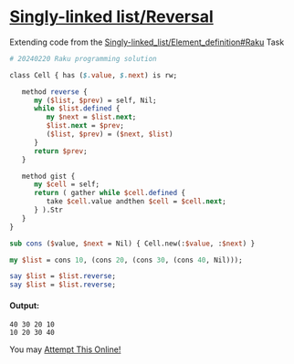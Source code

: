 [1]: https://rosettacode.org/wiki/Singly-linked_list/Reversal

# [Singly-linked list/Reversal][1]

Extending code from the [Singly-linked_list/Element_definition#Raku](https://rosettacode.org/wiki/Singly-linked_list/Element_definition#Raku) Task

```perl
# 20240220 Raku programming solution

class Cell { has ($.value, $.next) is rw;

   method reverse {
      my ($list, $prev) = self, Nil;
      while $list.defined {
         my $next = $list.next;
         $list.next = $prev;
         ($list, $prev) = ($next, $list)
      }
      return $prev;
   }

   method gist {
      my $cell = self;
      return ( gather while $cell.defined {
         take $cell.value andthen $cell = $cell.next;
      } ).Str
   }
}

sub cons ($value, $next = Nil) { Cell.new(:$value, :$next) }

my $list = cons 10, (cons 20, (cons 30, (cons 40, Nil)));

say $list = $list.reverse;
say $list = $list.reverse;
```

#### Output:
```
40 30 20 10
10 20 30 40
```


You may [Attempt This Online!](https://ato.pxeger.com/run?1=fVI9T8MwEJUY-ytuyBBLISofA2rE1J0Fid0klyaqcZHtNKAqv4SlA_wpfg13tpMGUTHl4nvv2e_efXwaue2Ox6_O1Zd33xdPpZLWwhqVggM00kKa5HupOswgyTW-OQGtBdMXiwUAvKBrdhUY3KOxCAc-4-N3oqnWOiK9UlPAPVhUdQYPrSoiqG9aheBheYV1q7GaBIJGwvcRNWD4pzj1T4eM4FtmzT-3p14rCywRgUP8GnSd0TORYW5uQ4y5s6Tk4QRDxW-FFDbSNWhGb4w8583J7dj1swWpK-LpSTv05o4HEPmjM-F19D7bPUO505zPGE-cBY1YUHbroNCnqxGwSkJ-xGYbPAmCe5GrZQapr66n6maqbpc-OCEEpW7liRsyiOkX_7TCesUtG7ftBw)
